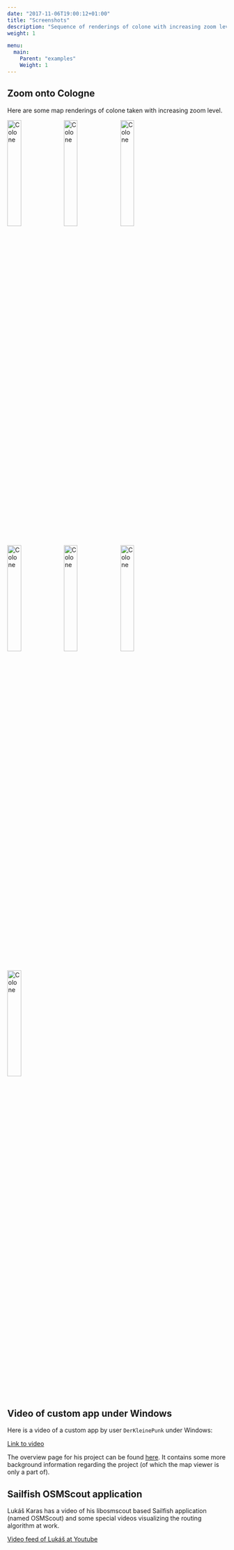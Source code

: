```yaml
---
date: "2017-11-06T19:00:12+01:00"
title: "Screenshots"
description: "Sequence of renderings of colone with increasing zoom level"
weight: 1

menu:
  main:
    Parent: "examples"
    Weight: 1
---
```


## Zoom onto Cologne

Here are some map renderings of colone taken with increasing zoom level.

<a class="screenshot" href="/images/Colone_7.png"><img src="/images/Colone_7.png" width="25%" height="25%" alt="Colone"/></a>
<a class="screenshot" href="/images/Colone_6.png"><img src="/images/Colone_6.png" width="25%" height="25%" alt="Colone"/></a>
<a class="screenshot" href="/images/Colone_5.png"><img src="/images/Colone_5.png" width="25%" height="25%" alt="Colone"/></a>
<a class="screenshot" href="/images/Colone_4.png"><img src="/images/Colone_4.png" width="25%" height="25%" alt="Colone"/></a>
<a class="screenshot" href="/images/Colone_3.png"><img src="/images/Colone_3.png" width="25%" height="25%" alt="Colone"/></a>
<a class="screenshot" href="/images/Colone_2.png"><img src="/images/Colone_2.png" width="25%" height="25%" alt="Colone"/></a>
<a class="screenshot" href="/images/Colone_1.png"><img src="/images/Colone_1.png" width="25%" height="25%" alt="Colone"/></a>

## Video of custom app under Windows

Here is a video of a custom app by user `DerKleinePunk` under Windows:

<a href="http://www.carnine.de/images/qt-test-app.mp4">Link to video</a>

The overview page for his project can be found
<a href="http://www.carnine.de/overview.html">here</a>. It contains some more
background information regarding the project (of which the map viewer is only
a part of).


## Sailfish OSMScout application 

Lukáš Karas has a video of his libosmscout based Sailfish application
(named OSMScout) and some special videos visualizing the routing algorithm
at work.

<a href="https://www.youtube.com/user/KarryCZ">Video feed of Lukáš at Youtube</a>



 


